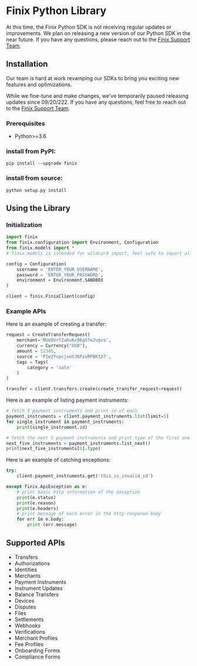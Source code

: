 # Finix Python Library

At this time, the Finix Python SDK is not receiving regular updates or improvements. We plan on releasing a new version of our Python SDK in the near future. If you have any questions, please reach out to the [Finix Support Team](mailto:support@finixpayments.com).

## Installation

Our team is hard at work revamping our SDKs to bring you exciting new features and optimizations.

While we fine-tune and make changes, we've temporarily paused releasing updates since 09/20/222. If you have any questions, feel free to reach out to the [Finix Support Team](mailto:support@finixpayments.com).

### Prerequisites
- Python>=3.6

### install from PyPI:
```
pip install --upgrade finix
```

### install from source:
```
python setup.py install
```



## Using the Library
### Initialization
```python
import finix
from finix.configuration import Environment, Configuration
from finix.models import *        
# finix.models is intended for wildcard import, feel safe to import all predefined models at once

config = Configuration(
    username = 'ENTER_YOUR_USERNAME',
    password = 'ENTER_YOUR_PASSWORD',
    environment = Environment.SANDBOX
)

client = finix.FinixClient(config)
```

### Example APIs
Here is an example of creating a transfer:
```python
request = CreateTransferRequest(
    merchant='MUeDVrf2ahuKc9Eg5TeZugvs',
    currency = Currency("USD"),
    amount = 12345,
    source = 'PIe2YvpcjvoVJ6PzoRPBK137',
    tags = Tags(
        category = 'sale'
    )
)

transfer = client.transfers.create(create_transfer_request=request)
```

Here is an example of listing payment instruments:
```python
# fetch 5 payment instruments and print id of each
payment_instruments = client.payment_instruments.list(limit=5)
for single_instrument in payment_instruments:
    print(single_instrument.id)

# fetch the next 5 payment instruments and print type of the first one
next_five_instruments = payment_instruments.list_next()
print(next_five_instruments[0].type)
```

Here is an example of catching exceptions:
```python
try:
    client.payment_instruments.get('this_is_invalid_id')

except finix.ApiException as e:
    # print basic http information of the exception
    print(e.status)
    print(e.reason)
    print(e.headers)
    # print message of each error in the http response body
    for err in e.body:
        print (err.message)
```

## Supported APIs
- Transfers
- Authorizations
- Identities
- Merchants
- Payment Instruments
- Instrument Updates
- Balance Transfers
- Devices
- Disputes
- Files
- Settlements
- Webhooks
- Verifications
- Merchant Profiles
- Fee Profiles
- Onboarding Forms
- Compliance Forms
